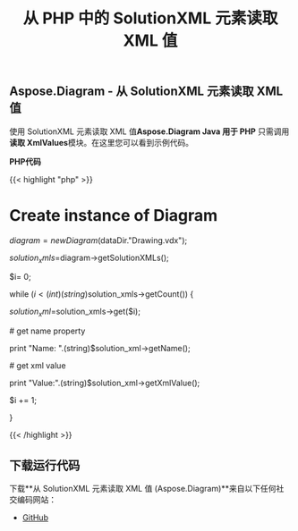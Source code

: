﻿---
title: 从 PHP 中的 SolutionXML 元素读取 XML 值
type: docs
weight: 20
url: /zh/java/reading-xml-values-from-the-solutionxml-element-in-php/
---
## **Aspose.Diagram - 从 SolutionXML 元素读取 XML 值**
使用 SolutionXML 元素读取 XML 值**Aspose.Diagram Java 用于 PHP** 只需调用**读取 XmlValues**模块。在这里您可以看到示例代码。

**PHP代码**

{{< highlight "php" >}}

 # Create instance of Diagram

$diagram = new Diagram($dataDir."Drawing.vdx");

$solution_xmls=$diagram->getSolutionXMLs();

$i= 0;

while ($i<(int)(string)$solution_xmls->getCount()) {

$solution_xml =$solution_xmls->get($i);

\# get name property

print "Name: ".(string)$solution_xml->getName();

\# get xml value

print "Value:".(string)$solution_xml->getXmlValue();

$i += 1;

}

{{< /highlight >}}
## **下载运行代码**
下载**从 SolutionXML 元素读取 XML 值 (Aspose.Diagram)**来自以下任何社交编码网站：

- [GitHub](https://github.com/asposediagram/Aspose.Diagram-for-Java/blob/master/Plugins/Aspose_Diagram_Java_for_PHP/src/aspose/diagram/WorkingwithSolutionXMLElements/ReadXmlValues.php)
